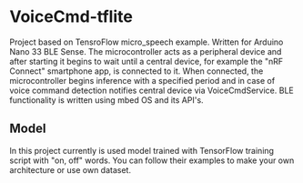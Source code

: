 # VoiceCmd-tflite

Project based on TensroFlow micro_speech example. Written for Arduino Nano 33 BLE Sense.
The microcontroller acts as a peripheral device and after starting it begins to wait until
a central device, for example the "nRF Connect" smartphone app, is connected to it. When 
connected, the microcontroller begins inference with a specified period and in case of 
voice command detection notifies central device via VoiceCmdService. BLE functionality 
is written using mbed OS and its API's.

## Model

In this project currently is used model trained with TensorFlow training script with "on, off"
words. You can follow their examples to make your own architecture or use own dataset.
